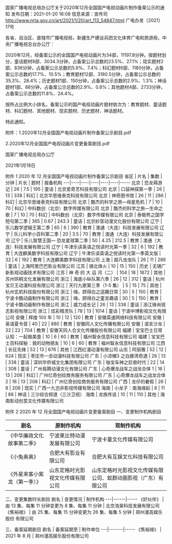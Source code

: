 国家广播电视总局办公厅关于2020年12月全国国产电视动画片制作备案公示的通知
发布日期：2021-01-20 16:08 	信息来源：宣传司 	 
http://www.nrta.gov.cn/art/2021/1/20/art_113_54847.html
广电办发〔2021〕17号

各省、自治区、直辖市广播电视局，新疆生产建设兵团文化体育广电和旅游局，中央广播电视总台办公厅：

2020年12月，经备案公示的全国国产电视动画片为34部，11197.8分钟。按题材划分，童话题材8部、3034.3分钟，占备案公示总数的23.5%、27.1%；现实题材2部、836分钟，占备案公示总数的5.9%、7.4%；科幻题材6部、1180分钟，占备案公示总数的17.7%、10.5%；教育题材12部、3180.5分钟，占备案公示总数的35.3%、28.4%；历史题材1部、150分钟，占备案公示总数的2.9%、1.3%；神话题材1部、88分钟，占备案公示总数的2.9%、0.8%；其他题材4部、2733分钟，占备案公示总数的11.8%、24.4%。

按所占比例大小排名，备案公示的国产电视动画片题材依次为：教育题材、童话题材、科幻题材、其他题材、现实题材、历史题材、神话题材。

特此通知。


附件：1.2020年12月全国国产电视动画片制作备案公示剧目.pdf

2.2020年12月全国国产电视动画片变更备案剧目.pdf


国家广播电视总局办公厅

2021年1月18日 




附件 1
2020 年 12 月全国国产电视动画片制作备案公示剧目
省区 | 片名 | 集数 | 分钟 | 片长 | 题材 | 报备机构
---|----|----|----|----|----|-----
北京 | 恐龙萌游记 | 26 | 7.5 | 195 | 童话 | 北京爱奇艺科技有限公司
北京 | 口袋神探第一季 | 26 | 13 | 338 | 科幻 | 北京华思维泰克科技有限公司
北京 | 神奇图书馆 | 26 | 11 | 286 | 科幻 | 北京华思维泰克科技有限公司
北京 | 酷杰的科学之旅—母星危机 | 7 | 10 | 70 | 科幻 | 中科数创（北京）数字传媒有限公司
北京 | 酷杰的科学之旅—生命之歌 | 7 | 10 | 70 | 科幻 | 中科数创（北京）数字传媒有限公司
北京 | 泰极熊之国学短句第二季 | 365 | 0.67 | 243.3 | 童话 | 北京妙音动漫文化股份有限公司
辽宁 | 乐儿数学逻辑王第二季 | 65 | 6 | 390 | 教育 | 澳通（大连）科技发展有限公司
辽宁 | 乐儿科学小百科第二季 | 20 | 3.5 | 70 | 教育 | 澳通（大连）科技发展有限公司
辽宁 | 乐儿智慧王国— 恐龙星球第二季 | 50 | 4.25 | 212.5 | 教育 | 澳通（大连）科技发展有限公司
辽宁 | 牛津乐读英语之悦读时光第一季 | 32 | 6 | 192 | 教育 | 大连麒美数字科技有限公司
辽宁 | 牛津乐读英语之悦读时光第一季英文版 | 32 | 6 | 192 | 教育 | 大连麒美数字科技有限公司
上海 | 超凡虫虫队 | 26 | 11 | 286 | 童话 | 上海阿里巴巴影业有限公司
江苏 | 锡北烽火 | 10 | 15 | 150 | 历史 | 无锡广新影视动画技术有限公司
江苏 | 神 奇 的 大 运 河（二） | 104 | 18 | 1872 | 其他 | 苏州珙桐文化发展有限公司
浙江 | 海底小纵队第六季 | 26 | 12 | 312 | 童话 | 杭州宝贝王动漫科技有限公司
浙江 | 天行九歌第三季（1-5 集） | 5 | 15 | 75 | 其他 | 杭州玄机科技股份有限公司
浙江 | 嗨，顾得白之逗趣日常 | 30 | 5 | 150 | 教育 | 宁波卡酷动画制作有限公司
浙江 | 嗨，顾得白之童言趣语 | 30 | 5 | 150 | 教育 | 宁波卡酷动画制作有限公司
浙江 | 威力成长记 | 26 | 13 | 338 | 童话 | 浙江锋尚锐志影视有限公司
浙江 | 炫彩精灵队 | 78 | 13 | 1014 | 童话 | 宁波中博影视文化有限公司
安徽 | 辉煌 100 年 | 10 | 12 | 120 | 教育 | 安徽英速网络科技有限公司
安徽 | 英语夏令营 | 40 | 22 | 880 | 教育 | 安徽同人文化传播有限公司
安徽 | 语言沙龙 | 32 | 22 | 704 | 教育 | 安徽天同人合文化传播股份有限公司
福建 | 宝宝巴士日常认知：一起做美食 | 10 | 6 | 60 | 教育 | 福州智永信息科技有限公司
福建 | 宝宝巴士百科探秘：我的动物朋友 | 10 | 6 | 60 | 教育 | 福州智永信息科技有限公司
江西 | 长征先锋 | 52 | 13 | 676 | 其他 | 江西红漫动漫有限公司
山东 | 阿丽雅 | 52 | 12 | 624 | 现实 | 枣庄市一丞动漫科技有限公司
广东 | 小凉帽3 之白豚湾奇遇 | 26 | 13 | 338 | 童话 | 深圳华侨城文化集团有限公司
广东 | 咖宝车神之巨兽时代 | 22 | 14 | 308 | 童话 | 广州易腾动漫文化有限公司
广东 | 心奇爆龙战车之战龙合体 1 | 16 | 13 | 208 | 科幻 | 广州亿奇创绘商务服务有限公司
广东 | 心奇爆龙战车之战龙合体 2 | 16 | 13 | 208 | 科幻 | 广州亿奇创绘商务服务有限公司
广西 | 龙仔的暑假 | 26 | 8 | 208 | 现实 | 广西一九岂非影视传媒有限公司
海南 | 小龙子：南海缘起 | 8 | 11 | 88 | 神话 | 三沙综合频道（三沙卫视）
海南 | 龙族传说 | 10 | 11 | 110 | 其他 | 海南影动创意文化传媒有限公司


附件 2
2020 年 12 月全国国产电视动画片变更备案剧目
一、变更制作机构剧目

剧名 | 原制作机构 | 现制作机构
---|-------|------
《中华廉政文化故事第二季》 | 宁波莱比特动漫发展有限公司 | 宁波卡童文化传媒有限公司
《小兔奥奥》 | 合肥大有影业有限公司 | 合肥大有互娱文化科技有限公司
《外星来客小紫龙（第一季）》 | 山东定格时光影视文化传媒有限公司 | 山东定格时光影视文化传媒有限公司、蚁群动画影视（广东）有限公司
二、变更集数时长剧目
剧名 | 变更情况 | 制作机构
---|------|-----
《好伙伴》 | 由 13 集、每集 11 分钟变更为 8 集、每集 11 分钟 | 北京浩昊科技发展有限公司
《焦裕禄》 | 由 25 集、每集 15 分钟变更为 26 集、每集 5 分钟 | 郑州漫高娱乐股份 有限公司


三、备案延期剧目
剧名 | 备案延期至 | 制作单位
---|-------|-----
《焦裕禄》 | 2021 年 8 月 | 郑州漫高娱乐股份有限公司
